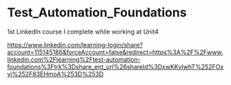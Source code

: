 # Test_Automation_Foundations
1st LinkedIn course I complete while working at Unit4

https://www.linkedin.com/learning-login/share?account=115145186&forceAccount=false&redirect=https%3A%2F%2Fwww.linkedin.com%2Flearning%2Ftest-automation-foundations%3Ftrk%3Dshare_ent_url%26shareId%3DxwKKvIwhT%252FOxvj%252F83EHmoA%253D%253D
